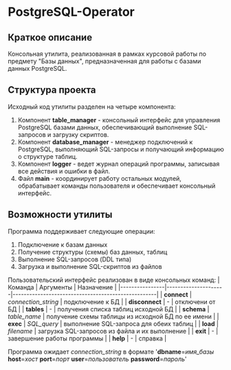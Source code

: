 # PostgreSQL-Operator

## Краткое описание

Консольная утилита, реализованная в рамках курсовой работы по предмету "Базы данных", предназначенная для работы с базами данных PostgreSQL.

## Структура проекта

Исходный код утилиты разделен на четыре компонента:

1. Компонент **table_manager** - консольный интерфейс для управления PostgreSQL базами данных, обеспечивающий выполнение SQL-запросов и загрузку скриптов.
2. Компонент **database_manager** - менеджер подключений к PostgreSQL, выполняющий SQL-запросы и получающий информацию о структуре таблиц.
3. Компонент **logger** - ведет журнал операций программы, записывая все действия и ошибки в файл.
4. Файл **main** - координирует работу остальных модулей, обрабатывает команды пользователя и обеспечивает консольный интерфейс.

## Возможности утилиты

Программа поддерживает следующие операции:

1. Подключение к базам данных
2. Получение структуры (схемы) баз данных, таблиц
3. Выполнение SQL-запросов (DDL типа)
4. Загрузка и выполнение SQL-скриптов из файлов

Пользовательский интерфейс реализован в виде консольных команд:
|    Команда     |      Аргументы      |                     Назначение                     |
|----------------|---------------------|----------------------------------------------------|
| **connect**    | *connection_string* | подключение к БД                                   |
| **disconnect** | -                   | отключени от БД                                    |
| **tables**     | -                   | получения списка таблиц исходной БД                |
| **schema**     | *table_name*        | получение схемы таблицы из исходной БД по ее имени |
| **exec**       | *SQL_query*         | выполнение SQL-запроса для обеих таблиц            |
| **load**       | *filename*          | загрузка SQL-запросов из файла и их выполнение     |
| **exit**       | -                   | завершение работы программы                        |
| **help**       | -                   | справка                                            |

Программа ожидает *connection_string* в формате '**dbname**=*имя_базы* **host**=*хост* **port**=*порт* **user**=*пользователь* **password**=*пароль*'
